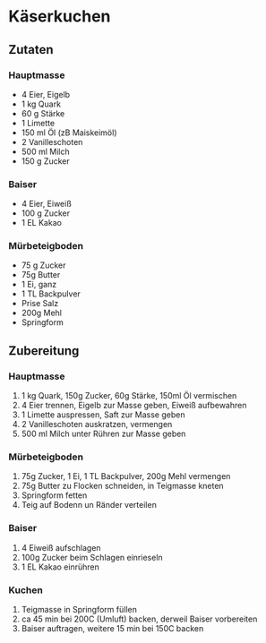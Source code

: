 # Käserkuchen

## Zutaten

### Hauptmasse

* 4 Eier, Eigelb
* 1 kg Quark
* 60 g Stärke
* 1 Limette
* 150 ml Öl (zB Maiskeimöl)
* 2 Vanilleschoten
* 500 ml Milch
* 150 g Zucker

### Baiser

* 4 Eier, Eiweiß
* 100 g Zucker
* 1 EL Kakao

### Mürbeteigboden

* 75 g Zucker
* 75g Butter
* 1 Ei, ganz
* 1 TL Backpulver
* Prise Salz
* 200g Mehl
* Springform


## Zubereitung

### Hauptmasse

1. 1 kg Quark, 150g Zucker, 60g Stärke, 150ml Öl vermischen
2. 4 Eier trennen, Eigelb zur Masse geben, Eiweiß aufbewahren
2. 1 Limette auspressen, Saft zur Masse geben
3. 2 Vanilleschoten auskratzen, vermengen
4. 500 ml Milch unter Rühren zur Masse geben

### Mürbeteigboden

1. 75g Zucker, 1 Ei, 1 TL Backpulver, 200g Mehl vermengen
2. 75g Butter zu Flocken schneiden, in Teigmasse kneten
3. Springform fetten
4. Teig auf Bodenn un Ränder verteilen

### Baiser

1. 4 Eiweiß aufschlagen
2. 100g Zucker beim Schlagen einrieseln
3. 1 EL Kakao einrühren

### Kuchen

1. Teigmasse in Springform füllen
2. ca 45 min bei 200C (Umluft) backen, derweil Baiser vorbereiten
3. Baiser auftragen, weitere 15 min bei 150C backen
